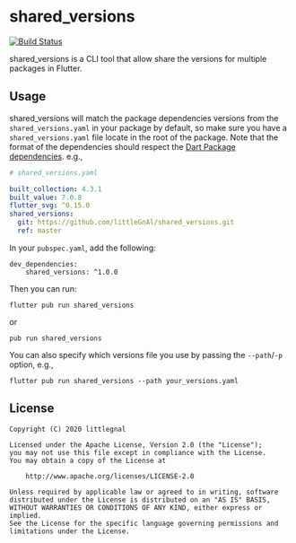# shared_versions

[![Build Status](https://api.cirrus-ci.com/github/littleGnAl/shared_versions.svg)](https://cirrus-ci.com/github/littleGnAl/shared_versions)

shared_versions is a CLI tool that allow share the versions for multiple packages in Flutter.

## Usage
shared_versions will match the package dependencies versions from the `shared_versions.yaml` in your package by default, so make sure you have a `shared_versions.yaml` file locate in the root of the package. Note that the format of the dependencies should respect the
[Dart Package dependencies](https://dart.dev/tools/pub/dependencies). e.g.,
```yaml
# shared_versions.yaml

built_collection: 4.3.1
built_value: 7.0.8
flutter_svg: ^0.15.0
shared_versions: 
  git: https://github.com/littleGnAl/shared_versions.git
  ref: master
```

In your `pubspec.yaml`, add the following:
```
dev_dependencies:
    shared_versions: ^1.0.0
```


Then you can run:
```
flutter pub run shared_versions
```
or
```
pub run shared_versions
```

You can also specify which versions file you use by passing the `--path`/`-p` option, e.g.,
```
flutter pub run shared_versions --path your_versions.yaml
```

## License
    Copyright (C) 2020 littlegnal

    Licensed under the Apache License, Version 2.0 (the "License");
    you may not use this file except in compliance with the License.
    You may obtain a copy of the License at

        http://www.apache.org/licenses/LICENSE-2.0

    Unless required by applicable law or agreed to in writing, software
    distributed under the License is distributed on an "AS IS" BASIS,
    WITHOUT WARRANTIES OR CONDITIONS OF ANY KIND, either express or implied.
    See the License for the specific language governing permissions and
    limitations under the License.